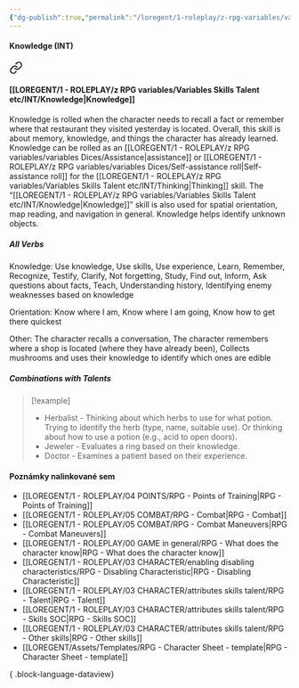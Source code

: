 ```yaml
---
{"dg-publish":true,"permalink":"/loregent/1-roleplay/z-rpg-variables/variables-skills-talent-etc/int/knowledge/"}
---
```



#### Knowledge  (INT)

<div class="transclusion internal-embed is-loaded"><a class="markdown-embed-link" href="/loregent/1-roleplay/03-character/attributes-skills-talent/rpg-skills-int/#knowledge" aria-label="Open link"><svg xmlns="http://www.w3.org/2000/svg" width="24" height="24" viewBox="0 0 24 24" fill="none" stroke="currentColor" stroke-width="2" stroke-linecap="round" stroke-linejoin="round" class="svg-icon lucide-link"><path d="M10 13a5 5 0 0 0 7.54.54l3-3a5 5 0 0 0-7.07-7.07l-1.72 1.71"></path><path d="M14 11a5 5 0 0 0-7.54-.54l-3 3a5 5 0 0 0 7.07 7.07l1.71-1.71"></path></svg></a><div class="markdown-embed">



#### [[LOREGENT/1 - ROLEPLAY/z RPG variables/Variables Skills Talent etc/INT/Knowledge\|Knowledge]]

Knowledge is rolled when the character needs to recall a fact or remember where that restaurant they visited yesterday is located. Overall, this skill is about memory, knowledge, and things the character has already learned. Knowledge can be rolled as an [[LOREGENT/1 - ROLEPLAY/z RPG variables/variables Dices/Assistance\|assistance]] or [[LOREGENT/1 - ROLEPLAY/z RPG variables/variables Dices/Self-assistance roll\|Self-assistance roll]] for the [[LOREGENT/1 - ROLEPLAY/z RPG variables/Variables Skills Talent etc/INT/Thinking\|Thinking]] skill. The “[[LOREGENT/1 - ROLEPLAY/z RPG variables/Variables Skills Talent etc/INT/Knowledge\|Knowledge]]” skill is also used for spatial orientation, map reading, and navigation in general. Knowledge helps identify unknown objects.

##### All Verbs

Knowledge: 
Use knowledge, Use skills, Use experience, Learn, Remember, Recognize, Testify, Clarify, Not forgetting, Study, Find out, Inform, Ask questions about facts, Teach, Understanding history, Identifying enemy weaknesses based on knowledge

Orientation: 
Know where I am, Know where I am going, Know how to get there quickest

Other: 
The character recalls a conversation, The character remembers where a shop is located (where they have already been), Collects mushrooms and uses their knowledge to identify which ones are edible

##### Combinations with Talents

> [!example]
> * Herbalist - Thinking about which herbs to use for what potion. Trying to identify the herb (type, name, suitable use). Or thinking about how to use a potion (e.g., acid to open doors).
> * Jeweler - Evaluates a ring based on their knowledge.
> * Doctor - Examines a patient based on their experience.


</div></div>

#### Poznámky nalinkované sem
- [[LOREGENT/1 - ROLEPLAY/04 POINTS/RPG - Points of Training\|RPG - Points of Training]]
- [[LOREGENT/1 - ROLEPLAY/05 COMBAT/RPG - Combat\|RPG - Combat]]
- [[LOREGENT/1 - ROLEPLAY/05 COMBAT/RPG - Combat Maneuvers\|RPG - Combat Maneuvers]]
- [[LOREGENT/1 - ROLEPLAY/00 GAME in general/RPG - What does the character know\|RPG - What does the character know]]
- [[LOREGENT/1 - ROLEPLAY/03 CHARACTER/enabling disabling characteristics/RPG - Disabling Characteristic\|RPG - Disabling Characteristic]]
- [[LOREGENT/1 - ROLEPLAY/03 CHARACTER/attributes skills talent/RPG - Talent\|RPG - Talent]]
- [[LOREGENT/1 - ROLEPLAY/03 CHARACTER/attributes skills talent/RPG - Skills SOC\|RPG - Skills SOC]]
- [[LOREGENT/1 - ROLEPLAY/03 CHARACTER/attributes skills talent/RPG - Other skills\|RPG - Other skills]]
- [[LOREGENT/Assets/Templates/RPG - Character Sheet - template\|RPG - Character Sheet - template]]

{ .block-language-dataview}

